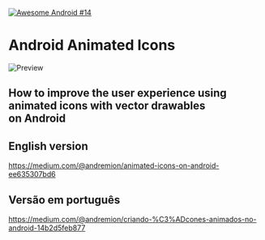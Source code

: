 [![Awesome Android #14](https://img.shields.io/badge/Awesome%20Android-%2314-green.svg?style=true)](https://android.libhunt.com/newsletter/14)

# Android Animated Icons

![Preview](https://github.com/andremion/Android-Animated-Icons/raw/master/assets/preview.gif)

## How to improve the user experience using animated icons with vector drawables on Android

## English version
https://medium.com/@andremion/animated-icons-on-android-ee635307bd6

## Versão em português
https://medium.com/@andremion/criando-%C3%ADcones-animados-no-android-14b2d5feb877

